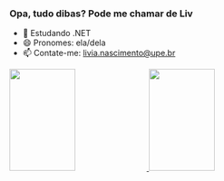 ### Opa, tudo dibas? Pode me chamar de Liv

- 🌱 Estudando .NET
- 😄 Pronomes: ela/dela
- 📫 Contate-me: livia.nascimento@upe.br

<div>
  
  <a href="https://github.com/livnascimento">
  <img height="180em" width="48%" src="https://github-readme-stats.vercel.app/api?username=livnascimento&show_icons=true&theme=tokyonight&include_all_commits=true&count_private=true">
  <img height="180em" width="48%" src="https://github-readme-stats.vercel.app/api/top-langs/?username=livnascimento&layout=compact&theme=tokyonight&langs_count=16">
    
</div>
